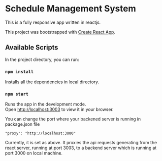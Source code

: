 # Schedule Management System
This is a fully responsive app written in reactjs.

This project was bootstrapped with [Create React App](https://github.com/facebook/create-react-app).

## Available Scripts

In the project directory, you can run:

### `npm install`

Installs all the dependencies in local directory.

### `npm start`

Runs the app in the development mode.\
Open [http://localhost:3003](http://localhost:3003) to view it in your browser.

You can change the port where your backened server is running in package.json file
```   
"proxy": "http://localhost:3000"
```
Currently, it is set as above. It proxies the api requests generating from the react server, running at port  3003, to a backend server which is running at port 3000 on local machine. 